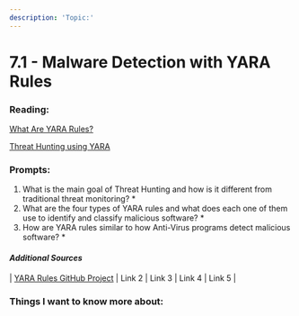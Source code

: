 ```yaml
---
description: 'Topic:'
---
```


# 7.1 - Malware Detection with YARA Rules

### Reading:

[What Are YARA Rules?](https://archerint.com/what-are-yara-rules/)

[Threat Hunting using YARA](https://www.geeksforgeeks.org/threat-hunting-using-yara/)

### Prompts:

1. What is the main goal of Threat Hunting and how is it different from traditional threat monitoring?
   *
2. What are the four types of YARA rules and what does each one of them use to identify and classify malicious software?
   *
3. How are YARA rules similar to how Anti-Virus programs detect malicious software?
   *

#### _Additional Sources_

\| [YARA Rules GitHub Project](https://github.com/Yara-Rules/rules) | Link 2 | Link 3 | Link 4 | Link 5 |

### Things I want to know more about:
